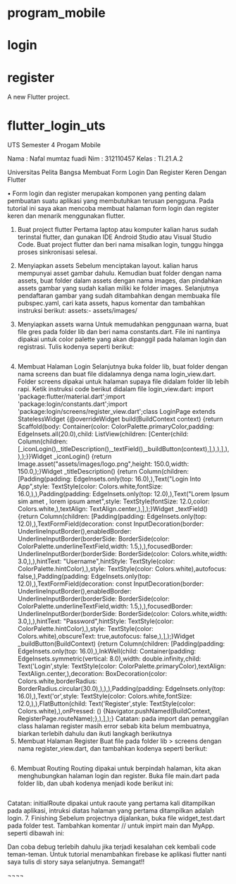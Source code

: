 # program_mobile

# login
# register

A new Flutter project.


# flutter_login_uts

UTS Semester 4 Progam Mobile

 
Nama : Nafal mumtaz fuadi
Nim : 312110457
Kelas : TI.21.A.2









Universitas Pelita Bangsa
Membuat Form Login Dan Register Keren Dengan Flutter

 
	

•	 Form login dan register merupakan komponen yang penting dalam pembuatan suatu aplikasi yang membutuhkan terusan pengguna. Pada tutorial ini saya akan mencoba membuat halaman form login dan register keren dan menarik menggunakan flutter.

1.	Buat project flutter
Pertama laptop atau komputer kalian harus sudah terinstal flutter, dan gunakan IDE Android Studio atau Visual Studio Code. Buat project flutter dan beri nama misalkan login, tunggu hingga proses sinkronisasi selesai.
2. Menyiapkan assets
Sebelum menciptakan layout. kalian harus mempunyai asset gambar dahulu. Kemudian buat folder dengan nama assets, buat folder dalam assets dengan nama images, dan pindahkan assets gambar yang sudah kalian miliki ke folder images.
Selanjutnya pendaftaran gambar yang sudah ditambahkan dengan membuaka file pubspec.yaml, cari kata assets, hapus komentar dan tambahkan instruksi berikut:
assets:- assets/images/

3. Menyiapkan assets warna
Untuk memudahkan penggunaan warna, buat file gres pada folder lib dan beri nama constants.dart. File ini nantinya dipakai untuk color palette yang akan dipanggil pada halaman login dan registrasi. Tulis kodenya seperti berikut:


```import 'package:flutter/material.dart';class ColorPalette{static const primaryColor       = Color(0xff5364e8);static const primaryDarkColor   = Color(0xff607Cbf);static const underlineTextField = Color(0xff8b97ff);static const hintColor          = Color(0xffccd1ff);}
```

4. Membuat Halaman Login
Selanjutnya buka folder lib, buat folder dengan nama screens dan buat file didalamnya denga nama login_view.dart. Folder screens dipakai untuk halaman supaya file didalam folder lib lebih rapi. Ketik instruksi code berikut didalam file login_view.dart:
import 'package:flutter/material.dart';import 'package:login/constants.dart';import 'package:login/screens/register_view.dart';class LoginPage extends StatelessWidget {@overrideWidget build(BuildContext context) {return Scaffold(body: Container(color: ColorPalette.primaryColor,padding: EdgeInsets.all(20.0),child: ListView(children: <Widget>[Center(child: Column(children: <Widget>[_iconLogin(),_titleDescription(),_textField(),_buildButton(context),],),),],),),);}}Widget _iconLogin() {return Image.asset("assets/images/logo.png",height: 150.0,width: 150.0,);}Widget _titleDescription() {return Column(children: <Widget>[Padding(padding: EdgeInsets.only(top: 16.0),),Text("Login Into App",style: TextStyle(color: Colors.white,fontSize: 16.0,),),Padding(padding: EdgeInsets.only(top: 12.0),),Text("Lorem Ipsum sim amet , lorem ipsum amet",style: TextStyle(fontSize: 12.0,color: Colors.white,),textAlign: TextAlign.center,),],);}Widget _textField() {return Column(children: <Widget>[Padding(padding: EdgeInsets.only(top: 12.0),),TextFormField(decoration: const InputDecoration(border: UnderlineInputBorder(),enabledBorder: UnderlineInputBorder(borderSide: BorderSide(color: ColorPalette.underlineTextField,width: 1.5,),),focusedBorder: UnderlineInputBorder(borderSide: BorderSide(color: Colors.white,width: 3.0,),),hintText: "Username",hintStyle: TextStyle(color: ColorPalette.hintColor),),style: TextStyle(color: Colors.white),autofocus: false,),Padding(padding: EdgeInsets.only(top: 12.0),),TextFormField(decoration: const InputDecoration(border: UnderlineInputBorder(),enabledBorder: UnderlineInputBorder(borderSide: BorderSide(color: ColorPalette.underlineTextField,width: 1.5,),),focusedBorder: UnderlineInputBorder(borderSide: BorderSide(color: Colors.white,width: 3.0,),),hintText: "Password",hintStyle: TextStyle(color: ColorPalette.hintColor),),style: TextStyle(color: Colors.white),obscureText: true,autofocus: false,),],);}Widget _buildButton(BuildContext) {return Column(children: <Widget>[Padding(padding: EdgeInsets.only(top: 16.0),),InkWell(child: Container(padding: EdgeInsets.symmetric(vertical: 8.0),width: double.infinity,child: Text('Login',style: TextStyle(color: ColorPalette.primaryColor),textAlign: TextAlign.center,),decoration: BoxDecoration(color: Colors.white,borderRadius: BorderRadius.circular(30.0),),),),Padding(padding: EdgeInsets.only(top: 16.0),),Text('or',style: TextStyle(color: Colors.white,fontSize: 12.0,),),FlatButton(child: Text('Register',style: TextStyle(color: Colors.white),),onPressed: () {Navigator.pushNamed(BuildContext, RegisterPage.routeName);},),],);}
Catatan:
pada import dan pemanggilan class halaman register masih error sebab kita belum membuatnya, biarkan terlebih dahulu dan ikuti langkagh berikutnya
5. Membuat Halaman Register
Buat file pada folder lib > screens dengan nama register_view.dart, dan tambahkan kodenya seperti berikut:

``` import 'package:flutter/material.dart';import 'package:login/constants.dart';class RegisterPage extends StatefulWidget {static const routeName = "/RegisterPage";@override_RegisterPageState createState() => _RegisterPageState();}class _RegisterPageState extends State<RegisterPage> {@overrideWidget build(BuildContext context) {return Scaffold(body: Container(color: ColorPalette.primaryColor,padding: EdgeInsets.all(20.0),child: ListView(children: <Widget>[_iconRegistrasi(),_titleDescription(),_textField(),_buildButton(context),],),),);}}Widget _iconRegistrasi() {return Image.asset("assets/images/logo.png",width: 150.0,height: 150.0,);}Widget _titleDescription() {return Column(children: <Widget>[Padding(padding: EdgeInsets.only(top: 16.0),),Text("Registrasi",style: TextStyle(color: Colors.white,fontSize: 16.0,),),Text("Lorem Impsum dolar sit amrt lorem ipsum ",style: TextStyle(color: Colors.white,fontSize: 12.0,),textAlign: TextAlign.center,),],);}Widget _textField() {return Column(children: <Widget>[Padding(padding: EdgeInsets.only(top: 12.0),),TextFormField(decoration: const InputDecoration(border: UnderlineInputBorder(),enabledBorder: UnderlineInputBorder(borderSide: BorderSide(color: ColorPalette.underlineTextField,width: 1.5,),),focusedBorder: UnderlineInputBorder(borderSide: BorderSide(color: Colors.white,width: 3.0,),),hintText: "Username",hintStyle: TextStyle(color: Colors.white),),style: TextStyle(color: Colors.white),autofocus: false,),Padding(padding: EdgeInsets.only(top: 12.0),),TextFormField(decoration: const InputDecoration(border: UnderlineInputBorder(),enabledBorder: UnderlineInputBorder(borderSide: BorderSide(color: ColorPalette.underlineTextField,width: 3.0,),),focusedBorder: UnderlineInputBorder(borderSide: BorderSide(color: Colors.white,width: 3.0,),),hintText: "Passwrod",hintStyle: TextStyle(color: ColorPalette.hintColor),),style: TextStyle(color: Colors.white),obscureText: true,autofocus: false,),],);}Widget _buildButton(BuildContext context) {return Column(children: <Widget>[Padding(padding: EdgeInsets.only(top: 16.0),),InkWell(child: Container(padding: EdgeInsets.symmetric(vertical: 8.0),width: double.infinity,child: Text('Registrasi',style: TextStyle(color: ColorPalette.primaryColor),textAlign: TextAlign.center,),decoration: BoxDecoration(color: Colors.white,borderRadius: BorderRadius.circular(30.0),),),),Padding(padding: EdgeInsets.only(top: 16.0),),Text('or',style: TextStyle(color: Colors.white,fontSize: 12.0,),),FlatButton(child: Text('Login',style: TextStyle(color: Colors.white),),onPressed: () {Navigator.pushNamed(context, "/");},)],);}
  ```
  
6. Membuat Routing
Routing dipakai untuk berpindah halaman, kita akan menghubungkan halaman login dan register. Buka file main.dart pada folder lib, dan ubah kodenya menjadi kode berikut ini:

```import 'package:flutter/material.dart';import 'package:login/screens/login_view.dart';import 'package:login/screens/register_view.dart';void main(){runApp(MaterialApp(debugShowCheckedModeBanner: false,title: "Login Register Page",initialRoute: "/",routes: {"/" : (context) => LoginPage(),RegisterPage.routeName : (context) => RegisterPage(),},));}
  ```


Catatan:
initialRoute dipakai untuk raoute yang pertama kali ditampilkan pada aplikasi, intruksi diatas halaman yang pertama ditampilkan adalah login.
7. Finishing
Sebelum projectnya dijalankan, buka file widget_test.dart pada folder test. Tambahkan komentar // untuk impirt main dan MyApp. seperti dibawah ini:

 


Dan coba debug terlebih dahulu jika terjadi kesalahan cek kembali code teman-teman.
Untuk tutorial menambahkan firebase ke aplikasi flutter nanti saya tulis di story saya selanjutnya.
Semangat!!

¬¬¬¬
